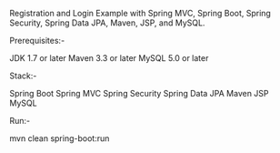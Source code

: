 Registration and Login Example with Spring MVC, Spring Boot, Spring Security, Spring Data JPA,  Maven, JSP, and MySQL.

Prerequisites:-

JDK 1.7 or later
Maven 3.3 or later
MySQL 5.0 or later


Stack:-

Spring Boot
Spring MVC
Spring Security
Spring Data JPA
Maven
JSP
MySQL


Run:-

mvn clean spring-boot:run
